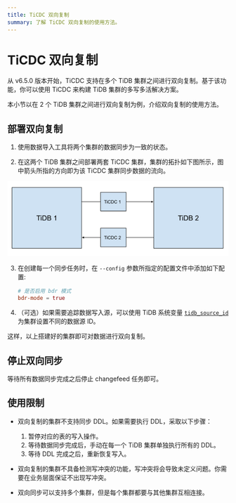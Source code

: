 ```yaml
---
title: TiCDC 双向复制
summary: 了解 TiCDC 双向复制的使用方法。
---
```


# TiCDC 双向复制

从 v6.5.0 版本开始，TiCDC 支持在多个 TiDB 集群之间进行双向复制。基于该功能，你可以使用 TiCDC 来构建 TiDB 集群的多写多活解决方案。

本小节以在 2 个 TiDB 集群之间进行双向复制为例，介绍双向复制的使用方法。

## 部署双向复制

1. 使用数据导入工具将两个集群的数据同步为一致的状态。

2. 在这两个 TiDB 集群之间部署两套 TiCDC 集群，集群的拓扑如下图所示，图中箭头所指的方向即为该 TiCDC 集群同步数据的流向。

![TiCDC bidirectional replication](/media/ticdc/ticdc-bidirectional-replication.png)


3. 在创建每一个同步任务时，在 `--config` 参数所指定的配置文件中添加如下配置:

    ```toml
    # 是否启用 bdr 模式
    bdr-mode = true
    ```

4. （可选）如果需要追踪数据写入源，可以使用 TiDB 系统变量 [`tidb_source_id`](/system-variables.md#tidb_source_id-从-v650-版本开始引入) 为集群设置不同的数据源 ID。

这样，以上搭建好的集群即可对数据进行双向复制。

## 停止双向同步

等待所有数据同步完成之后停止 changefeed 任务即可。

## 使用限制

- 双向复制的集群不支持同步 DDL。如果需要执行 DDL，采取以下步骤：

    1. 暂停对应的表的写入操作。
    2. 等待数据同步完成后，手动在每一个 TiDB 集群单独执行所有的 DDL。
    3. 等待 DDL 完成之后，重新恢复写入。

- 双向复制的集群不具备检测写冲突的功能，写冲突将会导致未定义问题。你需要在业务层面保证不出现写冲突。

- 双向同步可以支持多个集群，但是每个集群都要与其他集群互相连接。
